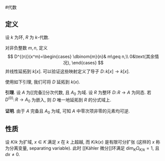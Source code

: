 #代数

## 定义

设 $k$ 为环, $R$ 为 $k$-代数.

对非负整数 $m,n$, 定义
$$
D^{(n)}(x^m)=\begin{cases}
\dbinom{m}{n}& m\geq n,\\
0&\text{其余情况},
\end{cases}
$$
并线性延拓到 $k[x]$. 可以验证这些映射定义了导子 $D \colon k[x] \to k[x]$.

使用如下引理, 我们可将 $D$ 延拓到 $k(x)$.

**引理**. 设 $A$ 为[[完备]]分次代数, 且 $A_0$ 为域. 设 $R$ 为整环 $D \colon R \to A$ 为同态. 若 $D^{(0)} \colon R \to A_0$ 为嵌入, 则 $D$ 唯一地延拓到 $R$ 的分式域上.

**证明**. 由于 $A$ 完备且 $A_0$ 为域, 可知 $A$ 中零次项非零的元素均可逆.

## 性质

设 $K/k$ 为扩域, $x\in K$ 满足 $x$ 在 $k$ 上超越, 而 $K/k(x)$ 是有限可分扩张 (这样的 $x$ 称为分离变量, separating variable). 此时 [[Kähler 微分]]环满足 $\dim_K\Omega_{K/k}=1$, 且 $dx\neq 0$.